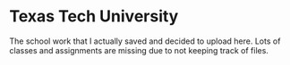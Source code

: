 # Texas Tech University

The school work that I actually saved and decided to upload here. Lots of classes and assignments are missing due to not keeping track of files. 
